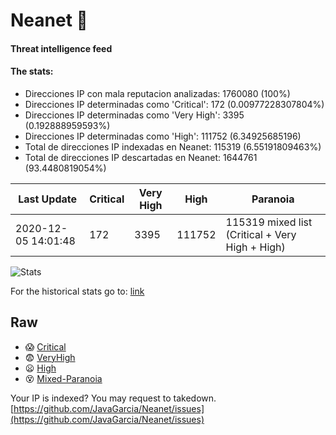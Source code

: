 # Neanet :hocho:
#### Threat intelligence feed
#### The stats:

- Direcciones IP con mala reputacion analizadas: 1760080 (100%)
- Direcciones IP determinadas como 'Critical':  172 (0.00977228307804%)
- Direcciones IP determinadas como 'Very High':  3395 (0.192888959593%)
- Direcciones IP determinadas como 'High':  111752 (6.34925685196)
- Total de direcciones IP indexadas en Neanet:  115319 (6.55191809463%)
- Total de direcciones IP descartadas en Neanet:  1644761 (93.4480819054%)

| Last Update | Critical | Very High | High | Paranoia |
| --- | --- | --- | --- | --- |
| 2020-12-05 14:01:48 | 172 | 3395 | 111752 | 115319 mixed list (Critical + Very High + High)|

![Stats](https://docs.google.com/spreadsheets/d/e/2PACX-1vSnaNMIXVabIpDJjufMlzH7poXnshF3mgd8Is1g9ytUEzVsP5my4Trn8f-xkoLLQ38xpL3HtmUexLo6/pubchart?oid=501124687&format=image)

For the historical stats go to: [link](/stats.csv)
## Raw
- :scream: [Critical](https://raw.githubusercontent.com/JavaGarcia/Neanet/master/blacklists/neanet_critical.txt)
- :fearful: [VeryHigh](https://raw.githubusercontent.com/JavaGarcia/Neanet/master/blacklists/neanet_veryHigh.txtt)
- :frowning: [High](https://raw.githubusercontent.com/JavaGarcia/Neanet/master/blacklists/neanet_high.txt)
- :dizzy_face: [Mixed-Paranoia](https://raw.githubusercontent.com/JavaGarcia/Neanet/master/blacklists/neanet_all.txt)


Your IP is indexed? You may request to takedown. [https://github.com/JavaGarcia/Neanet/issues](https://github.com/JavaGarcia/Neanet/issues)














































































































































































































































































































































































































































































































































































































































































































































































































































































































































































































































































































































































































































































































































































































































































































































































































































































































































































































































































































































































































































































































































































































































































































































































































































































































































































































































































